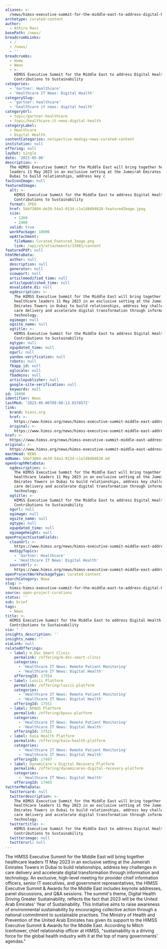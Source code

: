 ```yaml
---
aliases: >-
  /news/himss-executive-summit-for-the-middle-east-to-address-digital-healths-contributions-to-sustainability
archetype: curated-content
author:
  - Athira Ravi
basePath: /news/
breadcrumbLinks:
  - /
  - /news/
  - ''
breadcrumbs:
  - Home
  - News
  - >-
    HIMSS Executive Summit for the Middle East to address Digital Health’s
    Contributions to Sustainability
categories:
  - 'Gartner: Healthcare'
  - 'Healthcare IT News: Digital Health'
categorySlug:
  - 'gartner: healthcare'
  - 'healthcare it news: digital health'
categoryUrl:
  - topic/gartner-healthcare
  - topic/healthcare-it-news-digital-health
categoryLabel:
  - Healthcare
  - Digital Health
contentCategories: netspective-medigy-news-curated-content
institution: null
offering: null
layOut: single
date: '2023-05-06'
description: >-
  The HIMSS Executive Summit for the Middle East will bring together healthcare
  leaders 11 May 2023 in an exclusive setting at the Jumeirah Emirates Towers in
  Dubai to build relationships, address key c
favIconImage: null
featuredImage:
  alt: >-
    HIMSS Executive Summit for the Middle East to address Digital Health’s
    Contributions to Sustainability
  format: JPEG
  href: 5bbf3804-de39-54a3-913d-c1e1d8d84628-featuredImage.jpeg
  size:
    - 1260
    - 2400
  valid: true
  workPackage: 18096
  wpAttachment:
    fileName: Curated_Featured_Image.png
    link: /api/v3/attachments/33981/content
featuredPdf: null
htmlMetaData:
  author: null
  description: null
  generator: null
  viewport: null
  articlemodified_time: null
  articlepublished_time: null
  msvalidate.01: null
  ogdescription: >-
    The HIMSS Executive Summit for the Middle East will bring together
    healthcare leaders 11 May 2023 in an exclusive setting at the Jumeirah
    Emirates Towers in Dubai to build relationships, address key challenges in
    care delivery and accelerate digital transformation through information and
    technology.
  ogimage: null
  ogsite_name: null
  ogtitle: >-
    HIMSS Executive Summit for the Middle East to address Digital Health’s
    Contributions to Sustainability
  ogtype: null
  ogupdated_time: null
  ogurl: null
  yandex-verification: null
  robots: null
  fbapp_id: null
  oglocale: null
  fbadmins: null
  articlepublisher: null
  google-site-verification: null
  keywords: null
id: 18096
identifier: News
lastMod: '2023-05-06T09:08:13.657857Z'
link:
  brand: himss.org
  href: >-
    https://www.himss.org/news/himss-executive-summit-middle-east-address-digital-healths-contributions-sustainability
  original: >-
    https://www.himss.org/news/himss-executive-summit-middle-east-address-digital-healths-contributions-sustainability
href: >-
  https://www.himss.org/news/himss-executive-summit-middle-east-address-digital-healths-contributions-sustainability
original: >-
  https://www.himss.org/news/himss-executive-summit-middle-east-address-digital-healths-contributions-sustainability
mastHead: NEWS
mdName: 5bbf3804-de39-54a3-913d-c1e1d8d84628.md
openGraphMetaData:
  ogdescription: >-
    The HIMSS Executive Summit for the Middle East will bring together
    healthcare leaders 11 May 2023 in an exclusive setting at the Jumeirah
    Emirates Towers in Dubai to build relationships, address key challenges in
    care delivery and accelerate digital transformation through information and
    technology.
  ogtitle: >-
    HIMSS Executive Summit for the Middle East to address Digital Health’s
    Contributions to Sustainability
  ogurl: null
  ogimage: null
  ogsite_name: null
  ogtype: null
  ogupdated_time: null
  ogimageheight: null
openProjectCustomFields:
  cleanUrl: >-
    https://www.himss.org/news/himss-executive-summit-middle-east-address-digital-healths-contributions-sustainability
  medigyTopics:
    - 'Gartner: Healthcare'
    - 'Healthcare IT News: Digital Health'
  sourceUrl: >-
    https://www.himss.org/news/himss-executive-summit-middle-east-address-digital-healths-contributions-sustainability
openProjectWorkPackageType: Curated Content
searchCategory: News
slug: >-
  himss-himss-executive-summit-for-the-middle-east-to-address-digital-healths-contributions-to-sustainability
source: open-project-curations
status: ''
sub: brief
tags:
  - News
title: >-
  HIMSS Executive Summit for the Middle East to address Digital Health’s
  Contributions to Sustainability
via: ' '
insights_description: ''
insights_name: ''
viaLink: null
relatedOfferings:
  - label: m.Doc Smart Clinic
    permalink: /offering/m-doc-smart-clinic
    categories:
      - 'Healthcare IT News: Remote Patient Monitoring'
      - 'Healthcare IT News: Digital Health'
    offeringId: 17554
  - label: Luscii Platform
    permalink: /offering/luscii-platform
    categories:
      - 'Healthcare IT News: Remote Patient Monitoring'
      - 'Healthcare IT News: Digital Health'
    offeringId: 17551
  - label: BPAUS Platform
    permalink: /offering/bpaus-platform
    categories:
      - 'Healthcare IT News: Remote Patient Monitoring'
      - 'Healthcare IT News: Digital Health'
    offeringId: 17521
  - label: Kaia Health Platform
    permalink: /offering/kaia-health-platform
    categories:
      - 'Healthcare IT News: Remote Patient Monitoring'
      - 'Healthcare IT News: Digital Health'
    offeringId: 17497
  - label: DynamiCare's Digital Recovery Platform
    permalink: /offering/dynamicares-digital-recovery-platform
    categories:
      - 'Healthcare IT News: Digital Health'
    offeringId: 17465
twitterMetaData:
  twittercard: null
  twitterdescription: >-
    The HIMSS Executive Summit for the Middle East will bring together
    healthcare leaders 11 May 2023 in an exclusive setting at the Jumeirah
    Emirates Towers in Dubai to build relationships, address key challenges in
    care delivery and accelerate digital transformation through information and
    technology.
  twittertitle: >-
    HIMSS Executive Summit for the Middle East to address Digital Health’s
    Contributions to Sustainability
  twitterimage: null
  twitterurl: null
---
```

<p>The HIMSS Executive Summit for the Middle East will bring together healthcare leaders 11 May 2023 in an exclusive setting at the Jumeirah Emirates Towers in Dubai to build relationships, address key challenges in care delivery and accelerate digital transformation through information and technology. An exclusive, high-level meeting for provider chief information officers, senior IT executives, and government representatives, the HIMSS Executive Summit &amp; Awards for the Middle East includes keynote addresses, panel discussions, and Q&amp;A sessions. The summit's theme, Digital Health Driving Greater Sustainability, reflects the fact that 2023 will be the United Arab Emirates' Year of Sustainability. This initiative aims to raise awareness of environmental sustainability by encouraging collective action through a national commitment to sustainable practises. The Ministry of Health and Prevention of the United Arab Emirates has given its support to the HIMSS Executive Summit &amp; Awards for the Middle East. According to Mitch Icenhower, chief relationship officer at HIMSS, "sustainability is a driving force for the global health industry with it at the top of many governments' agendas."</p>